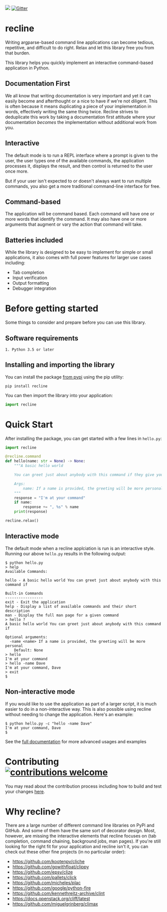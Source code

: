 ![](https://github.com/NetApp/recline/workflows/build/badge.svg?branch=main)
[![Gitter](https://badges.gitter.im/netapp-recline/community.svg)](https://gitter.im/netapp-recline/community?utm_source=badge&utm_medium=badge&utm_campaign=pr-badge)

# recline

Writing argparse-based command line applications can become tedious, repetitive,
and difficult to do right. Relax and let this library free you from that burden.

This library helps you quickly implement an interactive command-based application in Python.

## Documentation First
We all know that writing documentation is very important and yet it can easily become
and afterthought or a nice to have if we're not diligent. This is often because it
means duplicating a piece of your implementation in words, effectively writing the
same thing twice. Recline strives to deduplicate this work by taking a documentation
first attitude where your documentation _becomes_ the implementation without additional
work from you.

## Interactive

The default mode is to run a REPL interface where a prompt is given to the user, the
user types one of the available commands, the application processes it, displays the
result, and then control is returned to the user once more.

But if your user isn't expected to or doesn't always want to run multiple commands,
you also get a more traditional command-line interface for free.

## Command-based

The application will be command based. Each command will have one or more words
that identify the command. It may also have one or more arguments that augment or
vary the action that command will take.

## Batteries included

While the library is designed to be easy to implement for simple or small applications,
it also comes with full power features for larger use cases including:

* Tab completion
* Input verification
* Output formatting
* Debugger integration

# Before getting started

Some things to consider and prepare before you can use this library.

## Software requirements

```
1. Python 3.5 or later
```

## Installing and importing the library

You can install the package [from pypi](https://pypi.org/project/recline) using the pip utility:

```
pip install recline
```

You can then import the library into your application:

```python
import recline
```

# Quick Start

After installing the package, you can get started with a few lines in `hello.py`:

```python
import recline

@recline.command
def hello(name: str = None) -> None:
    """A basic hello world

    You can greet just about anybody with this command if they give you their name!

    Args:
        name: If a name is provided, the greeting will be more personal
    """
    response = "I'm at your command"
    if name:
        response += ", %s" % name
    print(response)

recline.relax()
```

## Interactive mode

The default mode when a recline applciation is run is an interactive style. Running
our above `hello.py` results in the following output:

```
$ python hello.py
> help
Available Commands:

hello - A basic hello world You can greet just about anybody with this command if

Built-in Commands
-----------------
exit - Exit the application
help - Display a list of available commands and their short description
man - Display the full man page for a given command
> hello ?
A basic hello world You can greet just about anybody with this command if

Optional arguments:
  -name <name> If a name is provided, the greeting will be more personal
    Default: None
> hello
I'm at your command
> hello -name Dave
I'm at your command, Dave
> exit
$
```

## Non-interactive mode

If you would like to use the application as part of a larger script, it is much
easier to do in a non-interactive way. This is also possible using recline without
needing to change the application. Here's an example:

```
$ python hello.py -c "hello -name Dave"
I'm at your command, Dave
$
```

See the [full documentation](https://netapp.github.io/recline) for more advanced usages and examples

# Contributing [![contributions welcome](https://img.shields.io/badge/contributions-welcome-brightgreen.svg?style=flat)](https://github.com/NetApp/recline/issues)

You may read about the contribution process including how to build and test your changes [here](CONTRIBUTING.md).

# Why recline?

There are a large number of different command line libraries on PyPi and GitHub.
And some of them have the same sort of decorator design. Most, however, are missing
the interactive elements that recline focuses on (tab completion, command chaining,
background jobs, man pages). If you're still looking for the right fit for your
application and recline isn't it, you can check out these other fine projects (in no
particular order):

* https://github.com/kootenpv/cliche
* https://github.com/gowithfloat/clippy
* https://github.com/epsy/clize
* https://github.com/pallets/click
* https://github.com/micheles/plac
* https://github.com/google/python-fire
* https://github.com/kennethreitz-archive/clint
* https://docs.openstack.org/cliff/latest
* https://github.com/miguelgrinberg/climax
